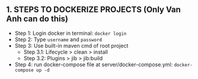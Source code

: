 ## 1. STEPS TO DOCKERIZE PROJECTS (Only Van Anh can do this)
- Step 1: Login docker in terminal: `docker login`
- Step 2: Type `username` and `password`
- Step 3: Use built-in maven cmd of root project
    + Step 3.1: Lifecycle > clean > install
    + Step 3.2: Plugins > jib > jib:build
- Step 4: run docker-compose file at server/docker-compose.yml: `docker-compose up -d`